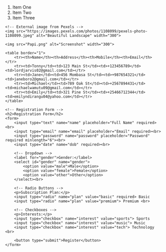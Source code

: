 <!DOCTYPE html>
<html>
<head>
    <title>Document</title>
</head>
<body>
    <ol>
        <li>Item One</li>
        <li>Item Two</li>
        <li>Item Three</li>
    </ol>

    <!-- External image from Pexels -->
    <img src="https://images.pexels.com/photos/1108099/pexels-photo-1108099.jpeg" alt="Beautiful Landscape" width="300">

    <img src="Papi.png" alt="Screenshot" width="300">

    <table border="1">
        <tr><th>Name</th><th>Address</th><th>Mobile</th><th>Email</th></tr>
        <tr><td>Tonny</td><td>123 Main St</td><td>+123456789</td><td>lordjarvis02@gmail.com</td></tr>
        <tr><td>Jane</td><td>456 Mombasa St</td><td>+987654321</td><td>janeboro2@gmail.com</td></tr>
        <tr><td>Michael</td><td>789 Oak St</td><td>+2567894431</td><td>michaelwamutu09@gmail.com</td></tr>
        <tr><td>Emily</td><td>321 Pine St</td><td>+25466712344</td><td>emilyndirangu04@yahoo.com</td></tr>
    </table>

    <!-- Registration Form -->
    <h2>Registration Form</h2>
    <form>
        <input type="text" name="name" placeholder="Full Name" required><br>
        <input type="email" name="email" placeholder="Email" required><br>
        <input type="password" name="password" placeholder="Password" required minlength="6"><br>
        <input type="date" name="dob" required><br>

        <!-- Dropdown -->
        <label for="gender">Gender:</label>
        <select id="gender" name="gender">
            <option value="male">Male</option>
            <option value="female">Female</option>
            <option value="other">Other</option>
        </select><br>

        <!-- Radio Buttons -->
        <p>Subscription Plan:</p>
        <input type="radio" name="plan" value="basic" required> Basic
        <input type="radio" name="plan" value="premium"> Premium <br>

        <!-- Checkboxes -->
        <p>Interests:</p>
        <input type="checkbox" name="interest" value="sports"> Sports
        <input type="checkbox" name="interest" value="music"> Music
        <input type="checkbox" name="interest" value="tech"> Technology <br>

        <button type="submit">Register</button>
    </form>
</body>
</html>
